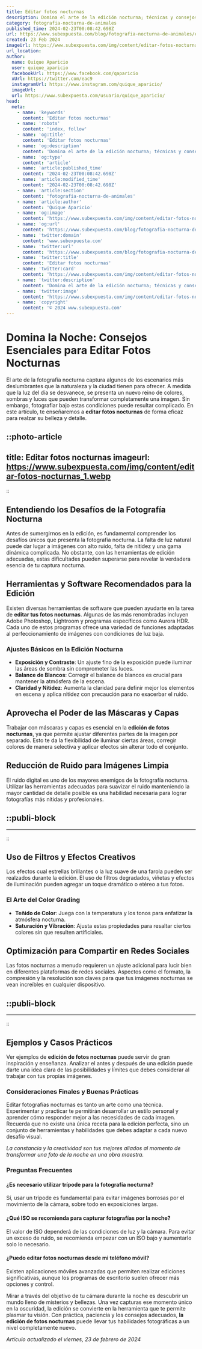 ```yaml
---
title: Editar fotos nocturnas
description: Domina el arte de la edición nocturna; técnicas y consejos para realzar tus fotos de noche y capturar la magia de la oscuridad. Transforma tus imágenes.
category: fotografia-nocturna-de-animales
published_time: 2024-02-23T00:08:42.698Z
url: https://www.subexpuesta.com/blog/fotografia-nocturna-de-animales/editar-fotos-nocturnas
created: 23 Feb 2024
imageUrl: https://www.subexpuesta.com/img/content/editar-fotos-nocturnas_1.webp
url_location:
author:
  name: Quique Aparicio
  user: quique_aparicio
  facebookUrl: https://www.facebook.com/qaparicio
  xUrl: https://twitter.com/eac9
  instagramUrl: https://www.instagram.com/quique_aparicio/
  imageUrl: 
  url: https://www.subexpuesta.com/usuario/quique_aparicio/
head:
  meta:
    - name: 'keywords'
      content: 'Editar fotos nocturnas'
    - name: 'robots'
      content: 'index, follow'
    - name: 'og:title'
      content: 'Editar fotos nocturnas'
    - name: 'og:description'
      content: 'Domina el arte de la edición nocturna; técnicas y consejos para realzar tus fotos de noche y capturar la magia de la oscuridad. Transforma tus imágenes.'
    - name: 'og:type'
      content: 'article'
    - name: 'article:published_time'
      content: '2024-02-23T00:08:42.698Z'
    - name: 'article:modified_time'
      content: '2024-02-23T00:08:42.698Z'
    - name: 'article:section'
      content: 'fotografia-nocturna-de-animales'
    - name: 'article:author'
      content: 'Quique Aparicio'
    - name: 'og:image'
      content: 'https://www.subexpuesta.com/img/content/editar-fotos-nocturnas_1.webp'
    - name: 'og:url'
      content: 'https://www.subexpuesta.com/blog/fotografia-nocturna-de-animales/editar-fotos-nocturnas'
    - name: 'twitter:domain'
      content: 'www.subexpuesta.com'
    - name: 'twitter:url'
      content: 'https://www.subexpuesta.com/blog/fotografia-nocturna-de-animales/editar-fotos-nocturnas'
    - name: 'twitter:title'
      content: 'Editar fotos nocturnas'
    - name: 'twitter:card'
      content: 'https://www.subexpuesta.com/img/content/editar-fotos-nocturnas_1.webp'
    - name: 'twitter:description'
      content: 'Domina el arte de la edición nocturna; técnicas y consejos para realzar tus fotos de noche y capturar la magia de la oscuridad. Transforma tus imágenes.'
    - name: 'twitter:image'
      content: 'https://www.subexpuesta.com/img/content/editar-fotos-nocturnas_1.webp'
    - name: 'copyright'
      content: '© 2024 www.subexpuesta.com'
---
```

# Domina la Noche: Consejos Esenciales para Editar Fotos Nocturnas

El arte de la fotografía nocturna captura algunos de los escenarios más deslumbrantes que la naturaleza y la ciudad tienen para ofrecer. A medida que la luz del día se desvanece, se presenta un nuevo reino de colores, sombras y luces que pueden transformar completamente una imagen. Sin embargo, fotografiar bajo estas condiciones puede resultar complicado. En este artículo, te enseñaremos a **editar fotos nocturnas** de forma eficaz para realzar su belleza y detalle.


::photo-article
---
title: Editar fotos nocturnas
imageurl: https://www.subexpuesta.com/img/content/editar-fotos-nocturnas_1.webp
---
::


## Entendiendo los Desafíos de la Fotografía Nocturna

Antes de sumergirnos en la edición, es fundamental comprender los desafíos únicos que presenta la fotografía nocturna. La falta de luz natural puede dar lugar a imágenes con alto ruido, falta de nitidez y una gama dinámica complicada. No obstante, con las herramientas de edición adecuadas, estas dificultades pueden superarse para revelar la verdadera esencia de tu captura nocturna.

## Herramientas y Software Recomendados para la Edición

Existen diversas herramientas de software que pueden ayudarte en la tarea de **editar tus fotos nocturnas**. Algunas de las más renombradas incluyen Adobe Photoshop, Lightroom y programas específicos como Aurora HDR. Cada uno de estos programas ofrece una variedad de funciones adaptadas al perfeccionamiento de imágenes con condiciones de luz baja.

### Ajustes Básicos en la Edición Nocturna

- **Exposición y Contraste**: Un ajuste fino de la exposición puede iluminar las áreas de sombra sin comprometer las luces.
- **Balance de Blancos**: Corregir el balance de blancos es crucial para mantener la atmósfera de la escena.
- **Claridad y Nitidez**: Aumenta la claridad para definir mejor los elementos en escena y aplica nitidez con precaución para no exacerbar el ruido.

## Aprovecha el Poder de las Máscaras y Capas

Trabajar con máscaras y capas es esencial en la **edición de fotos nocturnas**, ya que permite ajustar diferentes partes de la imagen por separado. Esto te da la flexibilidad de iluminar ciertas áreas, corregir colores de manera selectiva y aplicar efectos sin alterar todo el conjunto.

## Reducción de Ruido para Imágenes Limpia

El ruido digital es uno de los mayores enemigos de la fotografía nocturna. Utilizar las herramientas adecuadas para suavizar el ruido manteniendo la mayor cantidad de detalle posible es una habilidad necesaria para lograr fotografías más nítidas y profesionales.


  ::publi-block
  ---
  ---
  ::
  
  
## Uso de Filtros y Efectos Creativos

Los efectos cual estrellas brillantes o la luz suave de una farola pueden ser realzados durante la edición. El uso de filtros degradados, viñetas y efectos de iluminación pueden agregar un toque dramático o etéreo a tus fotos.

### El Arte del Color Grading

- **Teñido de Color**: Juega con la temperatura y los tonos para enfatizar la atmósfera nocturna.
- **Saturación y Vibración**: Ajusta estas propiedades para resaltar ciertos colores sin que resulten artificiales.

## Optimización para Compartir en Redes Sociales

Las fotos nocturnas a menudo requieren un ajuste adicional para lucir bien en diferentes plataformas de redes sociales. Aspectos como el formato, la compresión y la resolución son claves para que tus imágenes nocturnas se vean increíbles en cualquier dispositivo.


  ::publi-block
  ---
  ---
  ::
  
  
## Ejemplos y Casos Prácticos

Ver ejemplos de **edición de fotos nocturnas** puede servir de gran inspiración y enseñanza. Analizar el antes y después de una edición puede darte una idea clara de las posibilidades y límites que debes considerar al trabajar con tus propias imágenes.

### Consideraciones Finales y Buenas Prácticas

Editar fotografías nocturnas es tanto un arte como una técnica. Experimentar y practicar te permitirán desarrollar un estilo personal y aprender cómo responder mejor a las necesidades de cada imagen. Recuerda que no existe una única receta para la edición perfecta, sino un conjunto de herramientas y habilidades que debes adaptar a cada nuevo desafío visual.

*La constancia y la creatividad son tus mejores aliados al momento de transformar una foto de la noche en una obra maestra.*

### Preguntas Frecuentes

#### ¿Es necesario utilizar trípode para la fotografía nocturna?
Sí, usar un trípode es fundamental para evitar imágenes borrosas por el movimiento de la cámara, sobre todo en exposiciones largas.

#### ¿Qué ISO se recomienda para capturar fotografías por la noche?
El valor de ISO dependerá de las condiciones de luz y la cámara. Para evitar un exceso de ruido, se recomienda empezar con un ISO bajo y aumentarlo solo lo necesario.

#### ¿Puedo editar fotos nocturnas desde mi teléfono móvil?
Existen aplicaciones móviles avanzadas que permiten realizar ediciones significativas, aunque los programas de escritorio suelen ofrecer más opciones y control.

Mirar a través del objetivo de tu cámara durante la noche es descubrir un mundo lleno de misterios y bellezas. Una vez capturas ese momento único en la oscuridad, la edición se convierte en la herramienta que te permite plasmar tu visión. Con práctica, paciencia y los consejos adecuados, **la edición de fotos nocturnas** puede llevar tus habilidades fotográficas a un nivel completamente nuevo.

_Artículo actualizado el viernes, 23 de febrero de 2024_